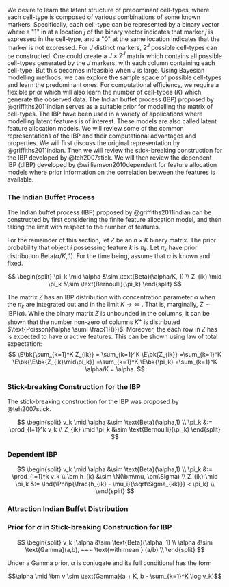 We desire to learn the latent structure of predominant cell-types, where each
cell-type is composed of various combinations of some known markers.
Specifically, each cell-type can be represented by a binary vector where a "1"
in at a location $j$ of the binary vector indicates that marker $j$ is
expressed in the cell-type, and a "0" at the same location indicates that the
marker is not expressed. For $J$ distinct markers, $2^J$ possible cell-types
can be constructed. One could create a $J \times 2^J$ matrix which contains all
possible cell-types generated by the $J$ markers, with each column containing
each cell-type. But this becomes infeasible when $J$ is large. Using Bayesian
modelling methods, we can explore the sample space of possible cell-types and
learn the predominant ones. For computational efficiency, we require a flexible
prior which will also learn the number of cell-types $(K)$ which generate the
observed data. The Indian buffet process (IBP) proposed by @griffiths2011indian
serves as a suitable prior for modelling the matrix of cell-types.  The IBP
have been used in a variety of applications where modelling latent features is
of interest. These models are also called latent feature allocation models.  We
will review some of the common representations of the IBP and their
computational advantages and properties. We will first discuss the original
representation by @griffiths2011indian. Then we will review the stick-breaking
construction for the IBP developed by @teh2007stick. We will then review the
dependent IBP (dIBP) developed by @williamson2010dependent for feature
allocation models where prior information on the correlation between the features
is available.

### The Indian Buffet Process

The Indian buffet process (IBP) proposed by @griffiths2011indian can be
constructed by first considering the finite feature allocation model, and then
taking the limit with respect to the number of features.

For the remainder of this section, let $Z$ be an $n \times K$ binary matrix.
The prior probability that object $i$ possessing feature $k$ is $\pi_k$.
Let $\pi_k$ have prior distribution $\text{Beta}(\alpha/K, 1)$. For the time being,
assume that $\alpha$ is known and fixed.

$$
\begin{split}
\pi_k \mid \alpha &\sim \text{Beta}(\alpha/K, 1) \\
Z_{ik} \mid \pi_k &\sim \text{Bernoulli}(\pi_k)
\end{split}
$$

The matrix $Z$ has an IBP distribution with concentration parameter $\alpha$
when the $\pi_k$ are integrated out and in the limit $K \rightarrow \infty$ .
That is, marginally, $Z \sim \text{IBP}(\alpha)$. While the binary matrix 
$Z$ is unbounded in the columns, it can be shown that the number non-zero
of columns $K^+$ is distributed $\text{Poisson}(\alpha \suml \frac{1}{i})$.
Moreover, the each row in $Z$ has is expected to have $\alpha$ active features.
This can be shown using law of total expectation:
$$
\E\bk{\sum_{k=1}^K Z_{ik}} = \sum_{k=1}^K \E\bk{Z_{ik}} 
=\sum_{k=1}^K \E\bk{\E\bk{Z_{ik}\mid\pi_k}}
=\sum_{k=1}^K \E\bk{\pi_k}
=\sum_{k=1}^K \alpha/K
= \alpha.
$$


### Stick-breaking Construction for the IBP

The stick-breaking construction for the IBP was proposed by @teh2007stick.

$$
\begin{split}
v_k \mid \alpha &\sim \text{Beta}(\alpha,1) \\
\pi_k &:= \prod_{l=1}^k v_k \\
Z_{ik} \mid \pi_k &\sim \text{Bernoulli}(\pi_k)
\end{split}
$$


### Dependent IBP

$$
\begin{split}
v_k \mid \alpha &\sim \text{Beta}(\alpha,1) \\
\pi_k &:= \prod_{l=1}^k v_k \\
\bm h_{k} &\sim \N(\bm\mu, \bm\Sigma) \\
Z_{ik} \mid \pi_k &:= \Ind{\Phi\p{\frac{h_{ik} - \mu_i}{\sqrt\Sigma_{kk}}} < \pi_k} \\
\end{split}
$$

### Attraction Indian Buffet Distribution

### Prior for $\alpha$ in Stick-breaking Construction for IBP

$$
\begin{split}
v_k |\alpha &\sim \text{Beta}(\alpha, 1) \\
\alpha &\sim \text{Gamma}(a,b), ~~~ \text{with mean } (a/b) \\
\end{split}
$$

Under a Gamma prior, $\alpha$ is conjugate and its full conditional has the form

$$\alpha \mid \bm v \sim \text{Gamma}(a + K, b - \sum_{k=1}^K \log v_k)$$

